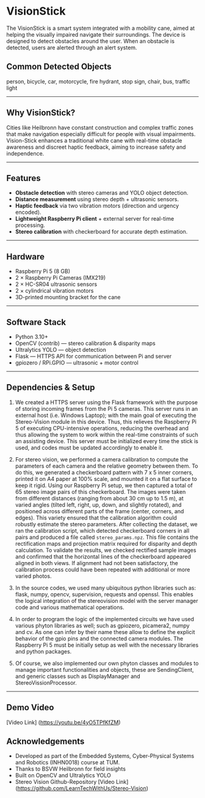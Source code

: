 # VisionStick
The VisionStick is a smart system integrated with a mobility cane, aimed at helping the visually impaired navigate their surroundings. The device is designed to detect obstacles around the user. When an obstacle is detected, users are alerted through an alert system. 

## Common Detected Objects
person, bicycle, car, motorcycle, fire hydrant, stop sign, chair, bus, traffic light

---

## Why VisionStick?
Cities like Heilbronn have constant construction and complex traffic zones that make navigation especially difficult for people with visual impairments.  
Vision-Stick enhances a traditional white cane with real-time obstacle awareness and discreet haptic feedback, aiming to increase safety and independence.

---

## Features
- **Obstacle detection** with stereo cameras and YOLO object detection.  
- **Distance measurement** using stereo depth + ultrasonic sensors.  
- **Haptic feedback** via two vibration motors (direction and urgency encoded).  
- **Lightweight Raspberry Pi client** + external server for real-time processing.  
- **Stereo calibration** with checkerboard for accurate depth estimation.

---

## Hardware
- Raspberry Pi 5 (8 GB)
- 2 × Raspberry Pi Cameras (IMX219)  
- 2 × HC-SR04 ultrasonic sensors  
- 2 × cylindrical vibration motors  
- 3D-printed mounting bracket for the cane

---

## Software Stack
- Python 3.10+  
- OpenCV (contrib) — stereo calibration & disparity maps  
- Ultralytics YOLO — object detection  
- Flask — HTTPS API for communication between Pi and server  
- gpiozero / RPi.GPIO — ultrasonic + motor control

---

## Dependencies & Setup
1) We created a HTTPS server using the Flask framework with the purpose of storing incoming frames from the Pi 5 cameras. This server runs in an external host (i.e. Windows Laptop); with the main goal of executing the Stereo-Vision module in this device. Thus, this relieves the Raspberry Pi 5 of executing CPU-intensive operations, reducing the overhead and thus allowing the system to work within the real-time constraints of such an assisting device.
This server must be initialized every time the stick is used, and codes must be updated accordingly to enable it.

2) For stereo vision, we performed a camera calibration to compute the parameters of each camera and the relative geometry between them. To do this, we generated a checkerboard pattern with 7 x 5 inner corners, printed it on A4 paper at 100% scale, and mounted it on a flat surface to keep it rigid. Using our Raspberry Pi setup, we then captured a total of 65 stereo image pairs of this checkerboard. The images were taken from different distances (ranging from about 30 cm up to 1.5 m), at varied angles (tilted left, right, up, down, and slightly rotated), and positioned across different parts of the frame (center, corners, and edges). This variety ensured that the calibration algorithm could robustly estimate the stereo parameters. After collecting the dataset, we ran the calibration script, which detected checkerboard corners in all pairs and produced a file called `stereo_params.npz`. This file contains the rectification maps and projection matrix required for disparity and depth calculation. To validate the results, we checked rectified sample images and confirmed that the horizontal lines of the checkerboard appeared aligned in both views. If alignment had not been satisfactory, the calibration process could have been repeated with additional or more varied photos.
 
3) In the source codes, we used many ubiquitous python libraries such as: flask, numpy, opencv, supervision, requests and openssl. This enables the logical integration of the stereovision model with the server manager code and various mathematical operations.

4) In order to program the logic of the implemented circuits we have used various phyton libraries as well; such as gpiozero, picamera2, numpy and cv. As one can infer by their name these allow to define the explicit behavior of the gpio pins and the connected camera modules.
The Raspberry Pi 5 must be initially setup as well with the necessary libraries and python packages.

5) Of course, we also implemented our own phyton classes and modules to manage important functionalities and objects, these are SendingClient, and generic classes such as DisplayManager and StereoVissionProcessor.
  
---

## Demo Video 
[Video Link] (https://youtu.be/4yO5TPfKfZM)

## Acknowledgements
- Developed as part of the Embedded Systems, Cyber-Physical Systems and Robotics (INHN0018) course at TUM. 
- Thanks to BSVW Heilbronn for field insights
- Built on OpenCV and Ultralytics YOLO
- Stereo Vision Github-Repository [Video Link] (https://github.com/LearnTechWithUs/Stereo-Vision)
